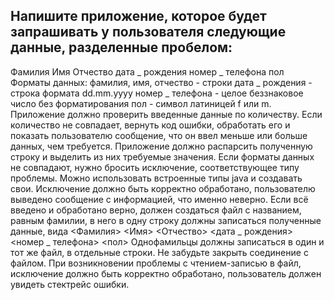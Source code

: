 ## Напишите приложение, которое будет запрашивать у пользователя следующие данные, разделенные пробелом:  
Фамилия Имя Отчество дата _ рождения номер _ телефона пол
Форматы данных:
фамилия, имя, отчество - строки
дата _ рождения - строка формата dd.mm.yyyy
номер _ телефона - целое беззнаковое число без форматирования
пол - символ латиницей f или m.
Приложение должно проверить введенные данные по количеству. Если количество не совпадает, вернуть код ошибки, обработать его и показать пользователю сообщение,
что он ввел меньше или больше данных, чем требуется. Приложение должно распарсить полученную строку и выделить из них требуемые значения. Если форматы данных не
совпадают, нужно бросить исключение, соответствующее типу проблемы. Можно использовать встроенные типы java и создавать свои. Исключение должно быть корректно
обработано, пользователю выведено сообщение с информацией, что именно неверно. Если всё введено и обработано верно, должен создаться файл с названием, равным
фамилии, в него в одну строку должны записаться полученные данные, вида <Фамилия> <Имя> <Отчество> <дата _ рождения> <номер _ телефона> <пол>
Однофамильцы должны записаться в один и тот же файл, в отдельные строки.
Не забудьте закрыть соединение с файлом.
При возникновении проблемы с чтением-записью в файл, исключение должно быть корректно обработано, пользователь должен увидеть стектрейс ошибки.
